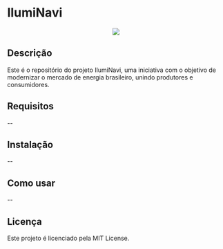 # IlumiNavi

<p align="center">
  <a href="https://github.com/ptk-trindade/hackathon-navi" target="_blank">
    <img src="https://cdn.discordapp.com/attachments/971169761062953012/983113885932478504/unknown.png">
  </a>
</p>

## Descrição

Este é o repositório do projeto IlumiNavi, uma iniciativa com o objetivo de modernizar o mercado de energia brasileiro, unindo produtores e consumidores.

## Requisitos

--

## Instalação

--

## Como usar

--

## Licença

Este projeto é licenciado pela MIT License.
